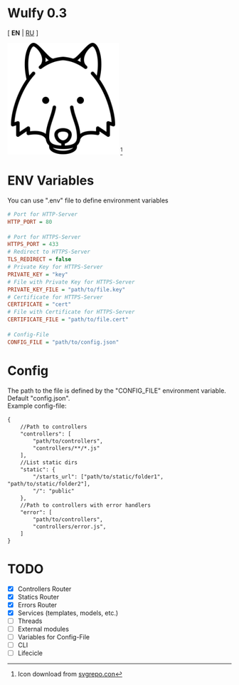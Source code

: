 # Wulfy 0.3
[ **EN** | [RU](README.RU.MD) ]

<img src="public/icon.svg" width="250" title="Temporary icon Wulfy"/> [^1]

# ENV Variables
You can use ".env" file to define environment variables

```ini
# Port for HTTP-Server
HTTP_PORT = 80 

# Port for HTTPS-Server
HTTPS_PORT = 433 
# Redirect to HTTPS-Server
TLS_REDIRECT = false
# Private Key for HTTPS-Server
PRIVATE_KEY = "key"
# File with Private Key for HTTPS-Server
PRIVATE_KEY_FILE = "path/to/file.key"
# Certificate for HTTPS-Server
CERTIFICATE = "cert"
# File with Certificate for HTTPS-Server
CERTIFICATE_FILE = "path/to/file.cert"

# Config-File
CONFIG_FILE = "path/to/config.json"
```

# Config
The path to the file is defined by the "CONFIG_FILE" environment variable. Default "config.json".  
Example config-file:
```jsonc
{
	//Path to controllers
	"controllers": [
		"path/to/controllers",
		"controllers/**/*.js"
	],
	//List static dirs
	"static": {
		"/starts_url": ["path/to/static/folder1", "path/to/static/folder2"],
		"/": "public"
	},
	//Path to controllers with error handlers
	"error": [
		"path/to/controllers",
		"controllers/error.js",
	]
}

```

# TODO
- [x] Controllers Router
- [x] Statics Router
- [x] Errors Router
- [x] Services (templates, models, etc.)
- [ ] Threads
- [ ] External modules
- [ ] Variables for Config-File
- [ ] CLI
- [ ] Lifecicle

[^1]: Icon download from [svgrepo.con](https://www.svgrepo.com/svg/89615/wolf-head)
